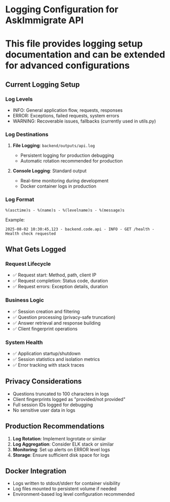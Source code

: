 # Logging Configuration for AskImmigrate API
# This file provides logging setup documentation and can be extended for advanced configurations

## Current Logging Setup

### Log Levels
- INFO: General application flow, requests, responses
- ERROR: Exceptions, failed requests, system errors
- WARNING: Recoverable issues, fallbacks (currently used in utils.py)

### Log Destinations
1. **File Logging**: `backend/outputs/api.log`
   - Persistent logging for production debugging
   - Automatic rotation recommended for production
   
2. **Console Logging**: Standard output
   - Real-time monitoring during development
   - Docker container logs in production

### Log Format
```
%(asctime)s - %(name)s - %(levelname)s - %(message)s
```
Example:
```
2025-08-02 10:30:45,123 - backend.code.api - INFO - GET /health - Health check requested
```

## What Gets Logged

### Request Lifecycle
- ✅ Request start: Method, path, client IP
- ✅ Request completion: Status code, duration
- ✅ Request errors: Exception details, duration

### Business Logic
- ✅ Session creation and filtering
- ✅ Question processing (privacy-safe truncation)
- ✅ Answer retrieval and response building
- ✅ Client fingerprint operations

### System Health
- ✅ Application startup/shutdown
- ✅ Session statistics and isolation metrics
- ✅ Error tracking with stack traces

## Privacy Considerations
- Questions truncated to 100 characters in logs
- Client fingerprints logged as "provided/not provided"
- Full session IDs logged for debugging
- No sensitive user data in logs

## Production Recommendations
1. **Log Rotation**: Implement logrotate or similar
2. **Log Aggregation**: Consider ELK stack or similar
3. **Monitoring**: Set up alerts on ERROR level logs
4. **Storage**: Ensure sufficient disk space for logs

## Docker Integration
- Logs written to stdout/stderr for container visibility
- Log files mounted to persistent volume if needed
- Environment-based log level configuration recommended
